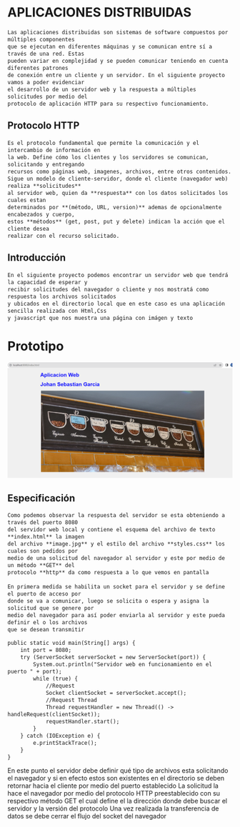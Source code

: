 # APLICACIONES DISTRIBUIDAS

    Las aplicaciones distribuidas son sistemas de software compuestos por múltiples componentes 
    que se ejecutan en diferentes máquinas y se comunican entre sí a través de una red. Estas 
    pueden variar en complejidad y se pueden comunicar teniendo en cuenta diferentes patrones 
    de conexión entre un cliente y un servidor. En el siguiente proyecto vamos a poder evidenciar 
    el desarrollo de un servidor web y la respuesta a múltiples solicitudes por medio del 
    protocolo de aplicación HTTP para su respectivo funcionamiento.

## Protocolo HTTP 

    Es el protocolo fundamental que permite la comunicación y el intercambio de información en 
    la web. Define cómo los clientes y los servidores se comunican, solicitando y entregando 
    recursos como páginas web, imagenes, archivos, entre otros contenidos.
    Sigue un modelo de cliente-servidor, donde el cliente (navegador web) realiza **solicitudes**
    al servidor web, quien da **respuesta** con los datos solicitados los cuales estan 
    determinados por **(método, URL, version)** ademas de opcionalmente encabezados y cuerpo,
    estos **métodos** (get, post, put y delete) indican la acción que el cliente desea 
    realizar con el recurso solicitado.

## Introducción

    En el siguiente proyecto podemos encontrar un servidor web que tendrá la capacidad de esperar y 
    recibir solicitudes del navegador o cliente y nos mostratá como respuesta los archivos solicitados 
    y ubicados en el directorio local que en este caso es una aplicación sencilla realizada con Html,Css 
    y javascript que nos muestra una página con imágen y texto

# Prototipo

![](prototipo.png)

## Especificación

    Como podemos observar la respuesta del servidor se esta obteniendo a través del puerto 8080 
    del servidor web local y contiene el esquema del archivo de texto **index.html** la imagen 
    del archivo **image.jpg** y el estilo del archivo **styles.css** los cuales son pedidos por 
    medio de una solicitud del navegador al servidor y este por medio de un método **GET** del 
    protocolo **http** da como respuesta a lo que vemos en pantalla

    En primera medida se habilita un socket para el servidor y se define el puerto de acceso por 
    donde se va a comunicar, luego se solicita o espera y asigna la solicitud que se genere por 
    medio del navegador para así poder enviarla al servidor y este pueda definir el o los archivos 
    que se desean transmitir

```
public static void main(String[] args) {
    int port = 8080;
    try (ServerSocket serverSocket = new ServerSocket(port)) {
        System.out.println("Servidor web en funcionamiento en el puerto " + port);
        while (true) {
            //Request
            Socket clientSocket = serverSocket.accept();
            //Request Thread
            Thread requestHandler = new Thread(() -> handleRequest(clientSocket));
            requestHandler.start();
        }
    } catch (IOException e) {
        e.printStackTrace();
    }
}
```

En este punto el servidor debe definir qué tipo de archivos esta solicitando el navegador 
y si en efecto estos son existentes en el directorio se deben retornar hacia el cliente 
por medio del puerto establecido
La solicitud la hace el navegador por medio del protocolo HTTP preestablecido con su 
respectivo método GET el cual define el la dirección donde debe buscar el servidor y la versión del protocolo
Una vez realizada la transferencia de datos se debe cerrar el flujo del socket del navegador 